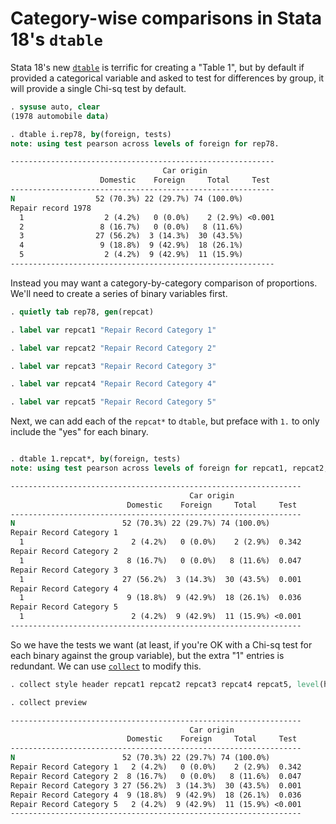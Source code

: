 # Category-wise comparisons in Stata 18's `dtable`

Stata 18's new [`dtable`](https://www.stata.com/manuals/rdtable.pdf) is terrific
for creating a "Table 1", but by default if provided a categorical variable and
asked to test for differences by group, it will provide a single Chi-sq test by
default.

```stata
. sysuse auto, clear
(1978 automobile data)

. dtable i.rep78, by(foreign, tests)
note: using test pearson across levels of foreign for rep78.

-----------------------------------------------------------
                                  Car origin
                    Domestic    Foreign     Total     Test
-----------------------------------------------------------
N                  52 (70.3%) 22 (29.7%) 74 (100.0%)
Repair record 1978
  1                  2 (4.2%)   0 (0.0%)    2 (2.9%) <0.001
  2                 8 (16.7%)   0 (0.0%)   8 (11.6%)
  3                27 (56.2%)  3 (14.3%)  30 (43.5%)
  4                 9 (18.8%)  9 (42.9%)  18 (26.1%)
  5                  2 (4.2%)  9 (42.9%)  11 (15.9%)
-----------------------------------------------------------
```

Instead you may want a category-by-category comparison of proportions. We'll
need to create a series of binary variables first.

```stata
. quietly tab rep78, gen(repcat)

. label var repcat1 "Repair Record Category 1"

. label var repcat2 "Repair Record Category 2"

. label var repcat3 "Repair Record Category 3"

. label var repcat4 "Repair Record Category 4"

. label var repcat5 "Repair Record Category 5"
```

Next, we can add each of the `repcat*` to `dtable`, but preface with `1.` to
only include the "yes" for each binary.

```stata

. dtable 1.repcat*, by(foreign, tests)
note: using test pearson across levels of foreign for repcat1, repcat2, repcat3, repcat4, and repcat5.

-----------------------------------------------------------------
                                        Car origin
                          Domestic    Foreign     Total     Test
-----------------------------------------------------------------
N                        52 (70.3%) 22 (29.7%) 74 (100.0%)
Repair Record Category 1
  1                        2 (4.2%)   0 (0.0%)    2 (2.9%)  0.342
Repair Record Category 2
  1                       8 (16.7%)   0 (0.0%)   8 (11.6%)  0.047
Repair Record Category 3
  1                      27 (56.2%)  3 (14.3%)  30 (43.5%)  0.001
Repair Record Category 4
  1                       9 (18.8%)  9 (42.9%)  18 (26.1%)  0.036
Repair Record Category 5
  1                        2 (4.2%)  9 (42.9%)  11 (15.9%) <0.001
-----------------------------------------------------------------
```

So we have the tests we want (at least, if you're OK with a Chi-sq test for each
binary against the group variable), but the extra "1" entries is redundant. We
can use [`collect`](https://www.stata.com/manuals/tablescollectstyleheader.pdf)
to modify this.

```stata
. collect style header repcat1 repcat2 repcat3 repcat4 repcat5, level(hide)

. collect preview

-----------------------------------------------------------------
                                        Car origin
                          Domestic    Foreign     Total     Test
-----------------------------------------------------------------
N                        52 (70.3%) 22 (29.7%) 74 (100.0%)
Repair Record Category 1   2 (4.2%)   0 (0.0%)    2 (2.9%)  0.342
Repair Record Category 2  8 (16.7%)   0 (0.0%)   8 (11.6%)  0.047
Repair Record Category 3 27 (56.2%)  3 (14.3%)  30 (43.5%)  0.001
Repair Record Category 4  9 (18.8%)  9 (42.9%)  18 (26.1%)  0.036
Repair Record Category 5   2 (4.2%)  9 (42.9%)  11 (15.9%) <0.001
-----------------------------------------------------------------
```

